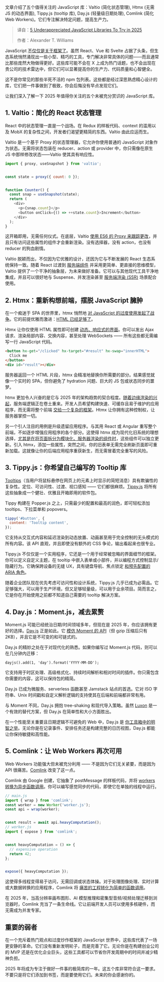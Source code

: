 <!--
title: 2025年，5个不应被忽视的JavaScript库
cover: https://cdn.thenewstack.io/media/2025/07/e5be971a-allison-saeng-dss28vqcxaa-unsplashb.jpg
summary: 文章介绍了五个值得关注的 JavaScript 库：Valtio (简化状态管理), Htmx (无需 JS 的动态界面), Tippy.js (tooltip 库), Day.js (轻量级日期处理), Comlink (简化 Web Workers)。它们专注解决特定问题，提高生产力。
-->

文章介绍了五个值得关注的 JavaScript 库：Valtio (简化状态管理), Htmx (无需 JS 的动态界面), Tippy.js (tooltip 库), Day.js (轻量级日期处理), Comlink (简化 Web Workers)。它们专注解决特定问题，提高生产力。

> 译自：[5 Underappreciated JavaScript Libraries To Try in 2025](https://thenewstack.io/5-underappreciated-javascript-libraries-to-try-in-2025/)
> 
> 作者：Alexander T. Williams

JavaScript [不仅仅是关于框架了](https://thenewstack.io/why-react-is-no-longer-the-undisputed-champion-of-javascript/)。虽然 React、Vue 和 Svelte 占据了头条，但生态系统悄然涌现出一些小型、精巧的工具，专门解决非常具体的问题——而且通常比那些庞然大物做得更好。这些库可能不会在 X 上成为热门话题，也不会出现在贵公司的技术雷达中，但它们可以显著提高你的生产力、代码质量和心智健全。

这不是你常见的那些半死不活的 npm 包列表。这些都是经过深思熟虑精心设计的库，它们把一件事做到了极致，你会后悔没有早点发现它们。

让我们深入了解一下 2025 年值得你关注的五个未被充分赏识的 JavaScript 库。

## 1. Valtio：简化的 React 状态管理

React 中的状态管理一直是一个战场。在 Redux 的样板代码、context 的滥用以及 MobX 的复杂性之间，开发者们渴望更精简的东西。Valtio 由此应运而生。

Valtio 是一个基于 Proxy 的状态管理器，它允许你使用普通的 JavaScript 对象作为状态。无需将状态包装在 reducer、action 或 provider 中，你只需像在原生 JS 中那样修改状态——Valtio 使其具有响应性。

```js
import { proxy, useSnapshot } from 'valtio';


const state = proxy({ count: 0 });


function Counter() {
  const snap = useSnapshot(state);
  return (
    <div>
      <p>{snap.count}</p>
      <button onClick={() => ++state.count}>Increment</button>
    </div>
  );
}
```

这开箱即用，无需任何仪式。在底层，Valtio [使用 ES6 的 Proxy 来跟踪更改](https://thenewstack.io/mastering-javascript-proxies-and-reflect-for-real-world-use/)，并且只有访问这些属性的组件才会重新渲染。没有选择器，没有 action，也没有 reducer 的狗血剧情。

Valtio 脱颖而出，不仅因为它优雅的设计，还因为它与不断发展的 React 生态系统保持一致。随着 React 过渡到 [服务端组件](https://thenewstack.io/react-server-components-in-a-nutshell/) 并采用更简单、更直接的思维模型，Valtio 提供了一个干净的抽象层，为未来做好准备。它可以与其他现代工具干净地集成，并且可以很好地与 Suspense、并发渲染甚至 [服务端渲染 (SSR)](https://thenewstack.io/web-development-trends-in-2024-a-shift-back-to-simplicity/) 场景配合使用。

## 2. Htmx：重新构想前端，摆脱 JavaScript 臃肿

在一个痴迷于 SPA 的世界里，htmx 悄然地 [对 JavaScript 的过度使用发起了战争](https://news.ycombinator.com/item?id=40015612)。它的前提优雅而激进：[HTML 已经足够了](https://thenewstack.io/htmx-html-approach-to-interactivity-in-a-javascript-world/)。

Htmx 让你仅使用 HTML 属性即可创建 [动态、响应式的界面](https://docs.ckan.org/en/latest/theming/htmx.html)。你可以发出 Ajax 请求、渲染局部内容、交换内容，甚至处理 WebSockets —— 所有这些都无需编写一行 JavaScript 代码。

```html
<button hx-get="/clicked" hx-target="#result" hx-swap="innerHTML">
  Click me
</button>
<div id="result"></div>
```

服务器返回一个 HTML 片段，htmx 会精准地替换你所需要的部分。结果感觉就像一个实时的 SPA，但你避免了 hydration 问题、巨大的 JS 包或状态同步的噩梦。

htmx 更加令人兴奋的是它与 2025 年的架构趋势的契合程度。[随着边缘渲染的兴起](https://thenewstack.io/why-devs-must-rethink-their-role-in-modern-cdns-and-the-edge/)，服务端逻辑正在卷土重来。开发人员希望构建快速、可缓存且易于维护的应用程序，而无需将整个前端 [交给一个复杂的框架](https://latitude.so/blog/expressjs-react-server-side-cache/)。Htmx 让你拥有这种控制权，让服务器掌控一切。

另一个引人注目的用例是升级遗留应用程序。与其用 React 或 Angular 重写整个前端，不如逐步增强应用程序的各个部分。这使得 htmx 成为现代化旧系统的理想选择，[尤其是在将页面拆分为模块化、服务器渲染的组件时](https://docs.apryse.com/web/guides/features/manipulation/split)，这些组件可以独立更新。引入 htmx，添加一些属性，突然之间，你的旧表单无需完全刷新页面即可重新加载。这就像让你的后端应用程序重获新生，而无需冒着完全重写的风险。

## 3. Tippy.js：你希望自己编写的 Tooltip 库

[Tooltips](https://en.wikipedia.org/wiki/Tooltip)（当用户将鼠标悬停在网页上的元素上时显示的简短消息）具有欺骗性的复杂性。定位、可访问性、过渡、视口感知 —— 它们都很麻烦。[Tippy.js](https://atomiks.github.io/tippyjs/) 将所有这些抽象成一个健壮、优雅且开箱即用的软件包。

Tippy 构建在 Popper.js 之上，只需最少的配置和最高的润色，即可轻松添加 tooltips、下拉菜单和 popovers。

```js
tippy('#button', {
  content: 'Tooltip content',
});
```

它支持从交互式内容和延迟渲染到动态放置、动画甚至用于完全控制的无头模式的所有内容。该 API 直观，并且即使没有额外的 CSS 争论，输出看起来也很专业。

Tippy.js 不仅仅是一个实用程序，它还是一个用于经常被忽略的界面细节的框架。你可以定义自定义主题，在 tooltip 中嵌入表单或小部件，并以编程方式控制显示/隐藏行为。它确保跨设备的无缝 UX，具有键盘导航、焦点锁定 [和预先配置的 ARIA 角色](https://atomiks.github.io/tippyjs/v6/all-props/)。

随着企业团队现在优先考虑可访问性和设计系统，Tippy.js 几乎已成为必需品。它足够强大，可以用于生产环境，但又足够轻量级，可以用于业余项目。简而言之，它是你在开始使用之前都不知道自己需要的 tooltip 解决方案。

## 4. Day.js：Moment.js，减去累赘

Moment.js 可能已经统治日期/时间领域多年，但现在是 2025 年，你应该拥有更好的选择。[Day.js](https://day.js.org/) 正是如此。它 [模仿 Moment 的 API](https://corner.buka.sh/mastering-day-js-a-comprehensive-guide-to-effortless-date-and-time-management/)（但 gzip 压缩后只有 2KB），并且它是不可变的和可链式的。

Day.js 的精妙之处在于对现代化的熟悉。如果你编写过 Moment.js 代码，则可以在几分钟内迁移：

```
dayjs().add(1, 'day').format('YYYY-MM-DD');
```

它支持用于时区处理、高级格式化、持续时间解析和相对时间的插件。你只需包含你需要的内容，这可以保持包的精简。

Day.js 已成为微服务、serverless 函数甚至 Jamstack 站点的首选。它对 ISO 字符串、Unix 时间戳和自定义解析逻辑的支持使其在后端和前端都非常有用。

与 Moment 不同，Day.js 拥抱 tree-shaking 和现代导入策略。虽然 [Luxon](https://moment.github.io/luxon/) 是一个有效的替代方案，但 Day.js 在简单性和大小方面胜出。

在一个性能至关重要且日期逻辑不可避免的 Web 中，Day.js 是 [你工具箱中的明智之举](https://www.geeksforgeeks.org/javascript/how-to-use-the-dayjs-library-to-work-with-date-time-in-javascript/)。无论你是在记录事件、安排任务还是构建完整的日历视图，Day.js 都能让你保持敏捷和高性能。

## 5. Comlink：让 Web Workers 再次可用

Web Workers 功能强大但未被充分利用 —— 不是因为它们无关紧要，而是因为 API 很痛苦。[Comlink](https://github.com/GoogleChromeLabs/comlink) 改变了这一点。

Comlink 由 Google 创建，它抽象了 postMessage 的样板代码，并将 [workers 转换为异步函数调用](https://github.com/GoogleChromeLabs/comlink/issues/635)。你可以编写感觉同步的代码，即使它在单独的线程中运行。

```js
// main.js
import { wrap } from 'comlink';
const worker = new Worker('worker.js');
const api = wrap(worker);


const result = await api.heavyComputation();
// worker.js
import { expose } from 'comlink';


const heavyComputation = () => {
  // expensive operation
  return 42;
};


expose({ heavyComputation });
```

这使得多线程变得易于访问，无需回调或状态体操。对于处理图像处理、实时计算或大数据转换的应用程序，Comlink 将 [痛苦的工程转化为简单的函数调用](https://thenewstack.io/javascript-kung-fu-elegant-techniques-to-master-the-language/)。

在 2025 年，当高分辨率画布图形、AI 模型推理和密集型音频/视频处理迁移到浏览器时，Comlink 充当了一条生命线。它让前端开发人员可以使用多核硬件，而无需成为并发专家。

## 重要的弱者

在一个充斥着热门观点和过度炒作框架的 JavaScript 世界中，这些库代表了一场更安静的革命。它们没有重新发明轮子，而是完善了它。无论你是在构建创业公司的 MVP 还是在优化企业巨头，这些工具都可以节省你开发周期中的时间并减少精神负担。

2025 年将成为专注于做好一件事的极简库的一年。这五个库非常符合这一要求。不要只是将它们添加到书签，而是要使用它们。未来的你会感谢你的。